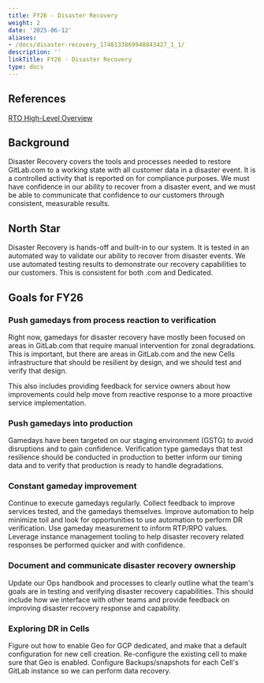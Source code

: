 ```yaml
---
title: FY26 - Disaster Recovery
weight: 2
date: '2025-06-12'
aliases:
- /docs/disaster-recovery_1748133869948843427_1_1/
description: ''
linkTitle: FY26 - Disaster Recovery
type: docs
---
```


## References

[RTO High-Level Overview](https://docs.google.com/spreadsheets/d/16AVXetqTae2eTarJIg9CGJkvRrsz3Fh9RdFZ-0b48nY/edit?gid=1850605585#gid=1850605585)

## Background

Disaster Recovery covers the tools and processes needed to restore GitLab.com to a working state with all customer data in a disaster event. It is a controlled activity that is reported on for compliance purposes. We must have confidence in our ability to recover from a disaster event, and we must be able to communicate that confidence to our customers through consistent, measurable results.

## North Star

Disaster Recovery is hands-off and built-in to our system. It is tested in an automated way to validate our ability to recover from disaster events. We use automated testing results to demonstrate our recovery capabilities to our customers. This is consistent for both .com and Dedicated.

## Goals for FY26

### Push gamedays from process reaction to verification 

Right now, gamedays for disaster recovery have mostly been focused on areas in GitLab.com that require manual intervention for zonal degradations. This is important, but there are areas in GitLab.com and the new Cells infrastructure that should be resilient by design, and we should test and verify that design.

This also includes providing feedback for service owners about how improvements could help move from reactive response to a more proactive service implementation.

### Push gamedays into production

Gamedays have been targeted on our staging environment (GSTG) to avoid disruptions and to gain confidence. Verification type gamedays that test resilience should be conducted in production to better inform our timing data and to verify that production is ready to handle degradations.

### Constant gameday improvement

Continue to execute gamedays regularly. Collect feedback to improve services tested, and the gamedays themselves. Improve automation to help minimize toil and look for opportunities to use automation to perform DR verification. Use gameday measurement to inform RTP/RPO values. Leverage instance management tooling to help disaster recovery related responses be performed quicker and with confidence.

### Document and communicate disaster recovery ownership 

Update our Ops handbook and processes to clearly outline what the team's goals are in testing and verifying disaster recovery capabilities. This should include how we interface with other teams and provide feedback on improving disaster recovery response and capability.

### Exploring DR in Cells

Figure out how to enable Geo for GCP dedicated, and make that a default configuration for new cell creation. Re-configure the existing cell to make sure that Geo is enabled. Configure Backups/snapshots for each Cell's GitLab instance so we can perform data recovery.
